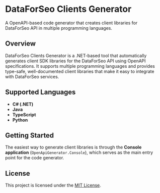 # DataForSeo Clients Generator

A OpenAPI-based code generator that creates client libraries for DataForSeo API in multiple programming languages.

## Overview

DataForSeo Clients Generator is a .NET-based tool that automatically generates client SDK libraries for the DataForSeo API using OpenAPI specifications. It supports multiple programming languages and provides type-safe, well-documented client libraries that make it easy to integrate with DataForSeo services.

## Supported Languages

- **C# (.NET)**
- **Java**
- **TypeScript**
- **Python**

## Getting Started

The easiest way to generate client libraries is through the **Console application** (`OpenApiGenerator.Console`), which serves as the main entry point for the code generator.

## License

This project is licensed under the [MIT License](LICENSE).